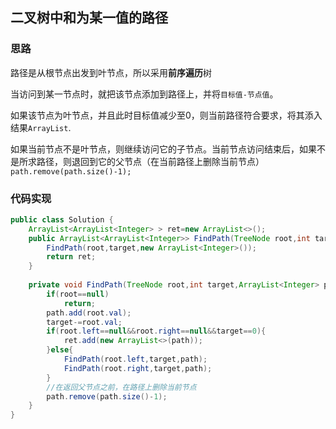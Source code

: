 ## 二叉树中和为某一值的路径

### 思路

路径是从根节点出发到叶节点，所以采用**前序遍历**树

当访问到某一节点时，就把该节点添加到路径上，并将`目标值-节点值`。

如果该节点为叶节点，并且此时目标值减少至0，则当前路径符合要求，将其添入结果`ArrayList`.

如果当前节点不是叶节点，则继续访问它的子节点。当前节点访问结束后，如果不是所求路径，则退回到它的父节点（在当前路径上删除当前节点） `path.remove(path.size()-1);`

### 代码实现

```java
public class Solution {
    ArrayList<ArrayList<Integer> > ret=new ArrayList<>();
    public ArrayList<ArrayList<Integer>> FindPath(TreeNode root,int target) {
        FindPath(root,target,new ArrayList<Integer>());
        return ret;
    }
    
    private void FindPath(TreeNode root,int target,ArrayList<Integer> path){
        if(root==null)
            return;
        path.add(root.val);
        target-=root.val;
        if(root.left==null&&root.right==null&&target==0){
            ret.add(new ArrayList<>(path));
        }else{
            FindPath(root.left,target,path);
            FindPath(root.right,target,path);
        }
        //在返回父节点之前，在路径上删除当前节点
        path.remove(path.size()-1);
    }
}
```

